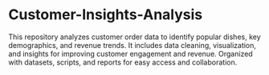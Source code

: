# Customer-Insights-Analysis
This repository analyzes customer order data to identify popular dishes, key demographics, and revenue trends. It includes data cleaning, visualization, and insights for improving customer engagement and revenue. Organized with datasets, scripts, and reports for easy access and collaboration.
